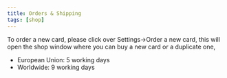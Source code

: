```yaml
---
title: Orders & Shipping
tags: [shop]
---
```


To order a new card, please click over Settings->Order a new card, this will open the shop window where you can buy a new card or a duplicate one,

- European Union: 5 working days
- Worldwide: 9 working days
